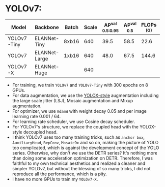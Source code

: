 # YOLOv7:

|    Model    |   Backbone    | Batch | Scale | AP<sup>val<br>0.5:0.95 | AP<sup>val<br>0.5 | FLOPs<br><sup>(G) | Params<br><sup>(M) | Weight |
|-------------|---------------|-------|-------|------------------------|-------------------|-------------------|--------------------|--------|
| YOLOv7-Tiny | ELANNet-Tiny  | 8xb16 |  640  |         39.5           |       58.5        |   22.6            |   7.9              | [ckpt](https://github.com/yjh0410/PyTorch_YOLO_Tutorial/releases/download/yolo_tutorial_ckpt/yolov7_tiny_coco.pth) |
| YOLOv7      | ELANNet-Large | 1xb16 |  640  |         48.0           |       67.5        |   144.6           |   44.0             | [ckpt](https://github.com/yjh0410/PyTorch_YOLO_Tutorial/releases/download/yolo_tutorial_ckpt/yolov7_large_coco.pth) |
| YOLOv7-X    | ELANNet-Huge  |       |  640  |                        |                   |                   |                    |  |

- For training, we train `YOLOv7` and `YOLOv7-Tiny` with 300 epochs on 8 GPUs.
- For data augmentation, we use the [YOLOX-style](https://github.com/Megvii-BaseDetection/YOLOX) augmentation including the large scale jitter (LSJ), Mosaic augmentation and Mixup augmentation.
- For optimizer, we use `AdamW` with weight decay 0.05 and per image learning rate 0.001 / 64.
- For learning rate scheduler, we use Cosine decay scheduler.
- For YOLOv7's structure, we replace the coupled head with the YOLOX-style decoupled head.
- I think YOLOv7 uses too many training tricks, such as `anchor box`, `AuxiliaryHead`, `RepConv`, `Mosaic9x` and so on, making the picture of YOLO too complicated, which is against the development concept of the YOLO series. Otherwise, why don't we use the DETR series? It's nothing more than doing some acceleration optimization on DETR. Therefore, I was faithful to my own technical aesthetics and realized a cleaner and simpler YOLOv7, but without the blessing of so many tricks, I did not reproduce all the performance, which is a pity.
- I have no more GPUs to train my `YOLOv7-X`.